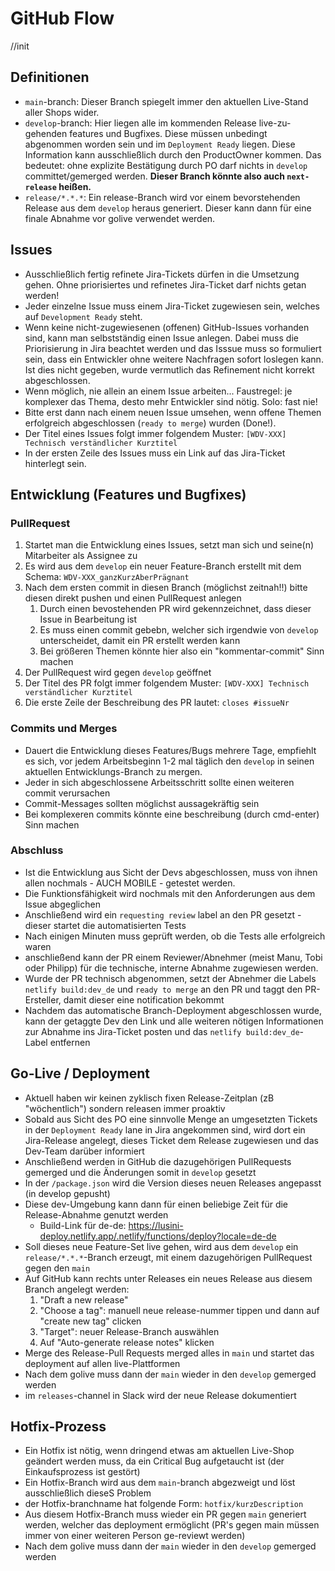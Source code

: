 # GitHub Flow

//init

## Definitionen

- `main`-branch: Dieser Branch spiegelt immer den aktuellen Live-Stand aller Shops wider.
- `develop`-branch: Hier liegen alle im kommenden Release live-zu-gehenden features und Bugfixes. Diese müssen unbedingt abgenommen worden sein und im `Deployment Ready` liegen. Diese Information kann ausschließlich durch den ProductOwner kommen. Das bedeutet: ohne explizite Bestätigung durch PO darf nichts in `develop` committet/gemerged werden. **Dieser Branch könnte also auch `next-release` heißen.**
- `release/*.*.*`: Ein release-Branch wird vor einem bevorstehenden Release aus dem `develop` heraus generiert. Dieser kann dann für eine finale Abnahme vor golive verwendet werden.

## Issues

- Ausschließlich fertig refinete Jira-Tickets dürfen in die Umsetzung gehen. Ohne priorisiertes und refinetes Jira-Ticket darf nichts getan werden!
- Jeder einzelne Issue muss einem Jira-Ticket zugewiesen sein, welches auf `Development Ready` steht.
- Wenn keine nicht-zugewiesenen (offenen) GitHub-Issues vorhanden sind, kann man selbstständig einen Issue anlegen. Dabei muss die Priorisierung in Jira beachtet werden und das Isssue muss so formuliert sein, dass ein Entwickler ohne weitere Nachfragen sofort loslegen kann. Ist dies nicht gegeben, wurde vermutlich das Refinement nicht korrekt abgeschlossen.
- Wenn möglich, nie allein an einem Issue arbeiten... Faustregel: je komplexer das Thema, desto mehr Entwickler sind nötig. Solo: fast nie!
- Bitte erst dann nach einem neuen Issue umsehen, wenn offene Themen erfolgreich abgeschlossen (`ready to merge`) wurden (Done!).
- Der Titel eines Issues folgt immer folgendem Muster: `[WDV-XXX] Technisch verständlicher Kurztitel`
- In der ersten Zeile des Issues muss ein Link auf das Jira-Ticket hinterlegt sein.

## Entwicklung (Features und Bugfixes)

### PullRequest

1. Startet man die Entwicklung eines Issues, setzt man sich und seine(n) Mitarbeiter als Assignee zu
2. Es wird aus dem `develop` ein neuer Feature-Branch erstellt mit dem Schema: `WDV-XXX_ganzKurzAberPrägnant`
3. Nach dem ersten commit in diesen Branch (möglichst zeitnah!!) bitte diesen direkt pushen und einen PullRequest anlegen
   1. Durch einen bevostehenden PR wird gekennzeichnet, dass dieser Issue in Bearbeitung ist
   2. Es muss einen commit gebebn, welcher sich irgendwie von `develop` unterscheidet, damit ein PR erstellt werden kann
   3. Bei größeren Themen könnte hier also ein "kommentar-commit" Sinn machen
4. Der PullRequest wird gegen `develop` geöffnet
5. Der Titel des PR folgt immer folgendem Muster: `[WDV-XXX] Technisch verständlicher Kurztitel`
6. Die erste Zeile der Beschreibung des PR lautet: `closes #issueNr`

### Commits und Merges

- Dauert die Entwicklung dieses Features/Bugs mehrere Tage, empfiehlt es sich, vor jedem Arbeitsbeginn 1-2 mal täglich den `develop` in seinen aktuellen Entwicklungs-Branch zu mergen.
- Jeder in sich abgeschlossene Arbeitsschritt sollte einen weiteren commit verursachen
- Commit-Messages sollten möglichst aussagekräftig sein
- Bei komplexeren commits könnte eine beschreibung (durch cmd-enter) Sinn machen

### Abschluss

- Ist die Entwicklung aus Sicht der Devs abgeschlossen, muss von ihnen allen nochmals - AUCH MOBILE - getestet werden.
- Die Funktionsfähigkeit wird nochmals mit den Anforderungen aus dem Issue abgeglichen
- Anschließend wird ein `requesting review` label an den PR gesetzt - dieser startet die automatisierten Tests
- Nach einigen Minuten muss geprüft werden, ob die Tests alle erfolgreich waren
- anschließend kann der PR einem Reviewer/Abnehmer (meist Manu, Tobi oder Philipp) für die technische, interne Abnahme zugewiesen werden.
- Wurde der PR technisch abgenommen, setzt der Abnehmer die Labels `netlify build:dev_de` und `ready to merge` an den PR und taggt den PR-Ersteller, damit dieser eine notification bekommt
- Nachdem das automatische Branch-Deployment abgeschlossen wurde, kann der getaggte Dev den Link und alle weiteren nötigen Informationen zur Abnahme ins Jira-Ticket posten und das `netlify build:dev_de`-Label entfernen

## Go-Live / Deployment

- Aktuell haben wir keinen zyklisch fixen Release-Zeitplan (zB "wöchentlich") sondern releasen immer proaktiv
- Sobald aus Sicht des PO eine sinnvolle Menge an umgesetzten Tickets in der `Deployment Ready` lane in Jira angekommen sind, wird dort ein Jira-Release angelegt, dieses Ticket dem Release zugewiesen und das Dev-Team darüber informiert
- Anschließend werden in GitHub die dazugehörigen PullRequests gemerged und die Änderungen somit in `develop` gesetzt
- In der `/package.json` wird die Version dieses neuen Releases angepasst (in develop gepusht)
- Diese dev-Umgebung kann dann für einen beliebige Zeit für die Release-Abnahme genutzt werden
  - Build-Link für de-de: https://lusini-deploy.netlify.app/.netlify/functions/deploy?locale=de-de
- Soll dieses neue Feature-Set live gehen, wird aus dem `develop` ein `release/*.*.*`-Branch erzeugt, mit einem dazugehörigen PullRequest gegen den `main`
- Auf GitHub kann rechts unter Releases ein neues Release aus diesem Branch angelegt werden:
  1. "Draft a new release"
  2. "Choose a tag": manuell neue release-nummer tippen und dann auf "create new tag" clicken
  3. "Target": neuer Release-Branch auswählen
  4. Auf "Auto-generate release notes" klicken
- Merge des Release-Pull Requests merged alles in `main` und startet das deployment auf allen live-Plattformen
- Nach dem golive muss dann der `main` wieder in den `develop` gemerged werden
- im `releases`-channel in Slack wird der neue Release dokumentiert

## Hotfix-Prozess

- Ein Hotfix ist nötig, wenn dringend etwas am aktuellen Live-Shop geändert werden muss, da ein Critical Bug aufgetaucht ist (der Einkaufsprozess ist gestört)
- Ein Hotfix-Branch wird aus dem `main`-branch abgezweigt und löst ausschließlich dieseS Problem
- der Hotfix-branchname hat folgende Form: `hotfix/kurzDescription`
- Aus diesem Hotfix-Branch muss wieder ein PR gegen `main` generiert werden, welcher das deployment ermöglicht (PR's gegen main müssen immer von einer weiteren Person ge-reviewt werden)
- Nach dem golive muss dann der `main` wieder in den `develop` gemerged werden
